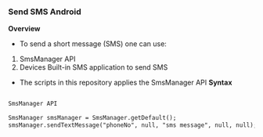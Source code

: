 ### Send SMS Android
**Overview**
- To send a short message (SMS) one can use:
1.  SmsManager API
2.  Devices Built-in SMS application to send SMS
- The scripts in this repository applies the SmsManager API
**Syntax**

```xml

SmsManager API

SmsManager smsManager = SmsManager.getDefault();
smsManager.sendTextMessage("phoneNo", null, "sms message", null, null);
```

